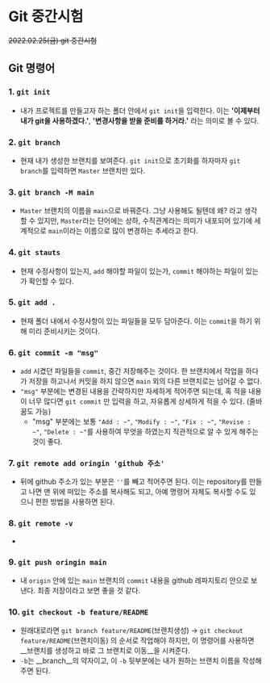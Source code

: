 # Git 중간시험

~~2022.02.25(금) git 중간시험~~

## Git 명령어

### 1. `git init`
- 내가 프로젝트를 만들고자 하는 폴더 안에서 `git init`을 입력한다.
 이는 __'이제부터 내가 git을 사용하겠다.'__, __'변경사항을 받을 준비를 하거라.'__ 라는 의미로 볼 수 있다.

### 2. `git branch`
- 현재 내가 생성한 브랜치를 보여준다. `git init`으로 초기화를 하자마자 `git branch`를 입력하면 `Master` 브랜치만 있다.

### 3. `git branch -M main`
- `Master` 브랜치의 이름을 `main`으로 바꿔준다.
그냥 사용해도 될텐데 왜? 라고 생각할 수 있지만, `Master`라는 단어에는 상하, 수직관계라는 의미가 내포되어 있기에 세계적으로 `main`이라는 이름으로 많이 변경하는 추세라고 한다.

### 4. `git stauts`
- 현재 수정사항이 있는지, `add` 해야할 파일이 있는가, `commit` 해야하는 파일이 있는가 확인할 수 있다.

### 5. `git add .`
- 현재 폴더 내에서 수정사항이 있는 파일들을 모두 담아준다. 이는 `commit`을 하기 위해 미리 준비시키는 것이다.

### 6. `git commit -m "msg"`
- `add` 시켰던 파일들을 `commit`, 중간 저장해주는 것이다.
한 브랜치에서 작업을 하다가 저장을 하고나서 커밋을 하지 않으면 `main` 외의 다른 브랜치로는 넘어갈 수 없다.
-  `"msg"` 부분에는 변경된 내용을 간략하지만 자세하게 적어주면 되는데, 혹 적을 내용이 너무 많다면 `git commit` 만 입력을 하고, 자유롭게 상세하게 적을 수 있다. (줄바꿈도 가능)
    - "msg" 부분에는 보통 `"Add : ~"`, `"Modify : ~"`, `"Fix : ~"`, `"Revise : ~"`, `"Delete : ~"`를 사용하여 무엇을 하였는지 직관적으로 알 수 있게 해주는 것이 좋다.

### 7. `git remote add oringin 'github 주소'`
- 뒤에 github 주소가 있는 부분은 `''`를 빼고  적어주면 된다.
이는 repository를 만들고 나면 맨 위에 떠있는 주소를 복사해도 되고, 
아예 명령어 자체도 복사할 수도 있으니 편한 방법을 사용하면 된다.

### 8. `git remote -v`
- 

### 9. `git push oringin main`
- 내 `origin`  안에 있는 `main` 브랜치의 `commit` 내용을 github 레파지토리 안으로 보낸다. 최종 저장이라고 보면 좋을 것 같다.

### 10. `git checkout -b feature/README`
- 원래대로라면 `git branch feature/README`(브랜치생성) -> `git checkout feature/README`(브랜치이동) 의 순서로 작업해야 하지만, 이 명령어를 사용하면 __브랜치를 생성하고 바로 그 브랜치로 이동__을 시켜준다. 
- `-b`는 __branch__의 약자이고, 이 `-b` 뒷부분에는 내가 원하는 브랜치 이름을 작성해주면 된다.